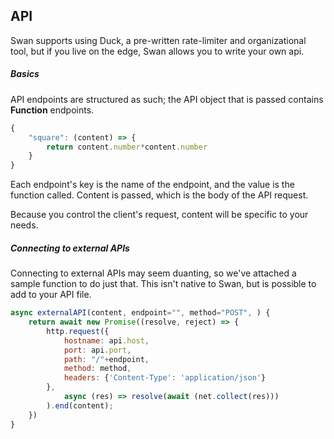 ## API

Swan supports using Duck, a pre-written rate-limiter and organizational tool, but if you live on the edge, Swan allows you to write your own api.

##### Basics
API endpoints are structured as such; the API object that is passed contains **Function** endpoints.
```js
{
    "square": (content) => {
        return content.number*content.number
    }
}
```
Each endpoint's key is the name of the endpoint, and the value is the function called. Content is passed, which is the body of the API request.

Because you control the client's request, content will be specific to your needs.


##### Connecting to external APIs
Connecting to external APIs may seem duanting, so we've attached a sample function to do just that. This isn't native to Swan, but is possible to add to your API file.

```js
async externalAPI(content, endpoint="", method="POST", ) {
    return await new Promise((resolve, reject) => {
        http.request({
            hostname: api.host,
            port: api.port,
            path: "/"+endpoint,
            method: method,
            headers: {'Content-Type': 'application/json'}
        },
            async (res) => resolve(await (net.collect(res)))
        ).end(content);
    })
}
```
